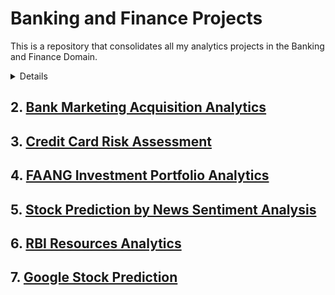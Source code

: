 # Banking and Finance Projects

This is a repository that consolidates all my analytics projects in the Banking and Finance Domain.

<details>## 1. [Bank Complaints Text Classification](https://github.com/utkarshkant/Bank-Complaints-Text-Classification)
sdfsdfsdf
</details>


## 2. [Bank Marketing Acquisition Analytics](https://github.com/utkarshkant/Bank-Marketing-Acquisition-Analytics)

## 3. [Credit Card Risk Assessment](https://github.com/utkarshkant/Credit-Card-Risk-Assessment)

## 4. [FAANG Investment Portfolio Analytics](https://github.com/utkarshkant/FAANG-Investment-Portfolio-Analytics)

## 5. [Stock Prediction by News Sentiment Analysis](https://github.com/utkarshkant/Stock-Prediction-by-News-Sentiment-Analysis)

## 6. [RBI Resources Analytics](https://github.com/utkarshkant/RBI-Resources-Analytics)

## 7. [Google Stock Prediction](https://github.com/utkarshkant/Google-Stock-Prediction)
